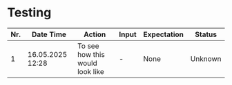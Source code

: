 # Testing

| Nr. | Date Time        | Action                          | Input | Expectation | Status  |
| --- | ---------------- | ------------------------------- | ----- | ----------- | ------- |
| 1   | 16.05.2025 12:28 | To see how this would look like | -     | None        | Unknown |

